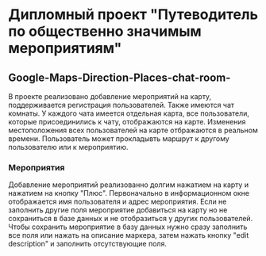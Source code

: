 # Дипломный проект "Путеводитель по общественно значимым мероприятиям"
## Google-Maps-Direction-Places-chat-room-
В проекте реализовано добавление мероприятий на карту, поддерживается регистрация пользователей.
Также имеются чат комнаты. У каждого чата имеется отдельная карта, все пользователи, которые присоединились к чату,
отображаются на карте. Изменения местоположения всех пользователей на карте отбражаются в реальном времени.
Пользователь может прокладывть маршрут к другому пользователю или к мероприятию.
### Мероприятия 
Добавление мероприятий реализованно долгим нажатием на карту и нажатием на кнопку "Плюс". Первоначально в информационном окне 
отображается имя пользователя и адрес мероприятия. Если не заполнить другие поля мероприятие добавиться на карту но не сохраниться в базе данных и не отобразиться у других пользователей. Чтобы сохранить мероприятие в базу данных нужно сразу заполнить все поля или нажать на описание маркера, затем нажать кнопку "edit description" и заполнить отсутствующие поля.
